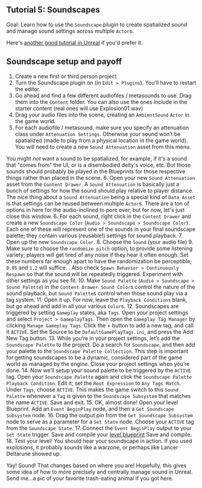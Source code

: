 ## Tutorial 5: Soundscapes
Goal: Learn how to use the `Soundscape` plugin to create spatialized sound and manage sound settings across multiple `Actor`s.

Here's [another good tutorial in Unreal](https://docs.unrealengine.com/5.1/en-US/soundscape-in-unreal-engine/) if you'd prefer it.

## Soundscape setup and payoff

1. Create a new first or third person project
2. Turn the Soundscape plugin on (in `Edit > Plugins`). You’ll have to restart the editor.
3. Go ahead and find a few different audiofiles / metasounds to use. Drag them into the `Content` folder. You can also use the ones include in the starter content (real ones will use Explosion01.wav)
4. Drag your audio files into the scene, creating an `AmbientSound` `Actor` in the game world.
5. For each audiofile / metasound, make sure you specify an attenuation class under `Attenuation Settings`. Otherwise your sound won’t be spatialized (made to play from a physical location in the game world). You will need to create a new `Sound Attenuation` asset from this menu.

You might _not_ want a sound to be spatialized, for example, if it's a sound that "comes from" the UI, or is a disembodied deity's voice, etc. But those sounds should probably be played in the Blueprints for those respective things rather than placed in the scene.
6. Open your new `Sound Attenuation` asset from the `Content Drawer`. A `Sound Attenuation` is basically just a bunch of settings for how the sound should play relative to player distance. The nice thing about a `Sound Attenuation` being a special kind of `Data Asset` is that settings can be reused between multiple `Actor`s. There are a ton of options in here for the audio-inclined to pore over, but for now, let's just close this window.
6. For each sound, right click in the `Content Drawer` and create a new `Soundscape Color` (`Audio > Soundscape > Soundscape Color`). Each one of these will represent one of the sounds in your final soundscape palette; they contain various (reusable!) settings for sound playback.
7. Open up the new `Soundscape Color`. 
8. Choose the `Sound` (your audio file)
9. Make sure to choose the `randomize pitch` option, to provide some listening variety; players will get tired of any noise if they hear it often enough. Set these numbers far enough apart to have the randomization be perceptible; `0.95` and `1.2` will suffice. 
. Also check `Spawn Behavior > Continuously Respawn` so that the sound will be repeatedly triggered. Experiment with other settings as you see fit.
10. Make `Sound Palette` (`Audio > Soundscape > Sound Palette`) in the `Content Drawer`.  `Sound Color`s control the nature of the sound playback, but `Sound Palette`s control when those sound play via a tag system.
11. Open it up. For now, leave the `Playback Conditions` blank, but go ahead and add in all your various `Color`s.
12. Soundscapes are triggered by setting `Gameplay` states, aka `Tags`. Open your project settings and select `Project > GameplayTags`. Then open the `Gameplay Tag Manager` by clicking `Manage Gameplay Tags`. Click the + button to add a new tag, and call it `ACTIVE`. Set the Source to be `DefaultGamePlayTags.ini`, and press the Add New Tag button.
13. While you’re in your project settings, let’s add the `Soundscape Palette` to the project. Do a search for `Soundscape`, and then add your palette to the `Soundscape Palette Collection`. This step is important for getting soundscapes to be a dynamic, considered part of the game world as managed by the engine. Close your project settings when you’re done.
14. Now we’ll setup your sound palette to be triggered by the `ACTIVE` tag. Open your `Soundscape Palette` again and click the `Soundscape Palette Playback Condition`. Edit it; set the `Root Expression` to `Any Tags Match`. Under `Tags`, choose `ACTIVE`. This makes the game switch to this `Sound Palette` whenever a `Tag` is given to the `Soundscape Subsystem` that matches the name `ACTIVE`. Save and exit.
15. OK, almost done! Open your level Blueprint. Add an `Event BeginPlay` node, and then a `Get Soundscape Subsystem` node.
16. Drag the output pin from the `Get Soundscape Subsystem` node to serve as a parameter for a `Set State` node. Choose your `ACTIVE` tag from the `Soundscape State`.
17. Connect the `Event BeginPlay` output to your `Set State` trigger. Save and compile your [level blueprint](./level.png) Save and compile.
18. Test your level! You should hear your soundscape in action. If you used explosions, it probably sounds like a warzone, or perhaps like Lancer Deltarune showed up.

Yay! Sound! That changes based on where you are! Hopefully, this gives some idea of how to more precisely and centrally manage sound in Unreal. Send me...a pic of your favorite trash-eating animal if you got here.
